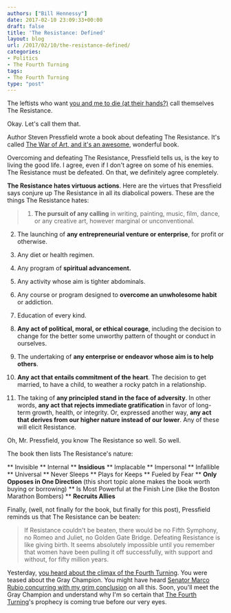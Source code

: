 ```yaml
---
authors: ["Bill Hennessy"]
date: 2017-02-10 23:09:33+00:00
draft: false
title: 'The Resistance: Defined'
layout: blog
url: /2017/02/10/the-resistance-defined/
categories:
- Politics
- The Fourth Turning
tags:
- The Fourth Turning
type: "post"
---
```


The leftists who want [you and me to die (at their hands?)](https://hennessysview.com/2017/02/09/people-want-you-dead/) call themselves The Resistance.

Okay. Let's call them that.

Author Steven Pressfield wrote a book about defeating The Resistance. It's called [The War of Art, and it's an awesome](https://amzn.to/2kTXii6), wonderful book.

Overcoming and defeating The Resistance, Pressfield tells us, is the key to living the good life. I agree, even if I don't agree on some of his enemies. The Resistance must be defeated. On that, we definitely agree completely.

**The Resistance hates virtuous actions**. Here are the virtues that Pressfield says conjure up The Resistance in all its diabolical powers. These are the things The Resistance hates:



> 1) **The pursuit of any calling** in writing, painting, music, film, dance, or any creative art, however marginal or unconventional.

2) The launching of **any entrepreneurial venture or enterprise**, for profit or otherwise.

3) Any diet or health regimen.

4) Any program of **spiritual advancement.**

5) Any activity whose aim is tighter abdominals.

6) Any course or program designed to **overcome an unwholesome habit** or addiction.

7) Education of every kind.

8) **Any act of political, moral, or ethical courage**, including the decision to change for the better some unworthy pattern of thought or conduct in ourselves.

9) The undertaking of **any enterprise or endeavor whose aim is to help others**.

10) **Any act that entails commitment of the heart**. The decision to get married, to have a child, to weather a rocky patch in a relationship.

11) The taking of **any principled stand in the face of adversity**. In other words, **any act that rejects immediate gratification** in favor of long-term growth, health, or integrity. Or, expressed another way, **any act that derives from our higher nature instead of our lower**. Any of these will elicit Resistance.



Oh, Mr. Pressfield, you know The Resistance so well. So well.

The book then lists The Resistance's nature:




** Invisible
** Internal
** **Insidious**
** Implacable
** Impersonal
** Infallible
** Universal
** Never Sleeps
** Plays for Keeps
** Fueled by Fear
** **Only Opposes in One Direction** (this short topic alone makes the book worth buying or borrowing)
** Is Most Powerful at the Finish Line (like the Boston Marathon Bombers)
** **Recruits Allies**


Finally, (well, not finally for the book, but finally for this post), Pressfield reminds us that The Resistance can be beaten:



> If Resistance couldn't be beaten, there would be no Fifth Symphony, no Romeo and Juliet, no Golden Gate Bridge. Defeating Resistance is like giving birth. It seems absolutely impossible until you remember that women have been pulling it off successfully, with support and without, for fifty million years.



Yesterday, [you heard about the climax of the Fourth Turning](https://hennessysview.com/?p=21535). You were teased about the Gray Champion. You might have heard [Senator Marco Rubio concurring with my grim conclusion](https://ijr.com/2017/02/798259-watch-marco-rubio-become-the-biggest-adult-in-dc-as-he-eloquently-dismantles-elizabeth-warren/?utm_source=facebook&utm_medium=owned&utm_campaign=ods&utm_term=ijamerica&utm_content=politics) on all this. Soon, you'll meet the Gray Champion and understand why I'm so certain that [The Fourth Turning](https://amzn.to/2kTWqKs)'s prophecy is coming true before our very eyes.
